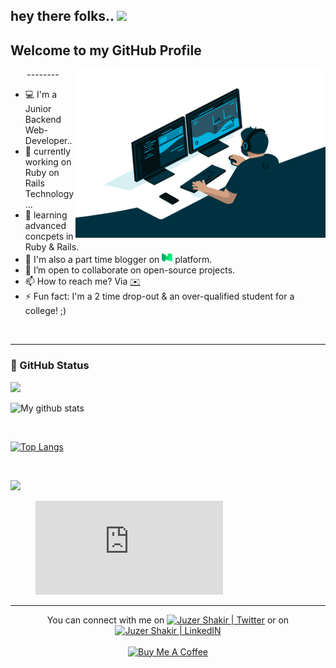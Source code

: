 ## hey there folks.. <img src="https://media.giphy.com/media/hvRJCLFzcasrR4ia7z/giphy.gif" width="25px"> 

## Welcome to my GitHub Profile

<div>
 <img align="right" src="https://github.com/JuzerShakir/JuzerShakir/blob/main/github_header.gif" height = 270 width = 400/>
 <p align="center">--------</p>
 <ul align="left">
  <li>💻 I'm a Junior Backend Web-Developer..</li>
  <li>🔭 currently working on Ruby on Rails Technology...</li>
  <li>🌱 learning advanced concpets in Ruby & Rails.</li>
  <li>📝 I'm also a part time blogger on <a href="https://juzer-shakir.medium.com/" target="_blank"><img alt = "Juzer Shakir | Medium" width="17px" src="https://github.com/JuzerShakir/JuzerShakir/blob/main/medium_logo.png" /></a> platform.</li>
  <li>👯 I’m open to collaborate on open-source projects.</li>
  <li>📫 How to reach me? Via <a href="mailto:juzershakir.webdev@gmail.com">✉️</a></li>
  <li>⚡ Fun fact: I'm a 2 time drop-out & an over-qualified student for a college! ;)</li>
 </ul>
 
</div>
<br/>

--------------

### 📝 GitHub Status
![](https://visitor-badge.glitch.me/badge?page_id=juzershakir)

![My github stats](https://github-readme-stats.vercel.app/api?username=JuzerShakir&count_private=true&show_icons=true&theme=github_dark&hide_border=1&cache_seconds=1800&include_all_commits=1&custom_title=GitHub-Status&)

<br/>

[![Top Langs](https://github-readme-stats.vercel.app/api/top-langs/?username=JuzerShakir&theme=github_dark&hide_border=1&langs_count=10&card_width=300)](https://github.com/JuzerShakir/github-readme-stats)

<br/>

[![](https://github-readme-stats.vercel.app/api/wakatime?username=JuzerShakir&theme=github_dark&hide_border=1)](https://github.com/JuzerShakir/juzershakir.github.io)

<figure><embed src="https://wakatime.com/share/@JuzerShakir/a872bce7-7454-40f1-94d5-6df84d858feb.svg"></embed></figure>

----------------

<p align="center">
You can connect with me on <a href="https://twitter.com/juzer_shakir"><img src="https://raw.githubusercontent.com/peterthehan/peterthehan/master/assets/twitter.svg" alt="Juzer Shakir | Twitter" width="17px" /></a> or on <a href="https://www.linkedin.com/in/juzershakir/"><img src="https://raw.githubusercontent.com/peterthehan/peterthehan/master/assets/linkedin.svg" alt="Juzer Shakir | LinkedIN" width="17px"/></a>
<br/>
<br/>
<a href="https://www.buymeacoffee.com/juzershakir" target="_blank"><img src="https://cdn.buymeacoffee.com/buttons/v2/default-yellow.png" alt="Buy Me A Coffee" style="height: 45px !important;width: 170px !important;" ></a>
 
</p>

<!--
- 💬 Ask me about ...
- 😄 Pronouns: ...
[![Dev.to](https://github-readme-stats.vercel.app/api/pin/?username=thepracticaldev&repo=dev.to)](https://github.com/thepracticaldev/dev.to)

-->
